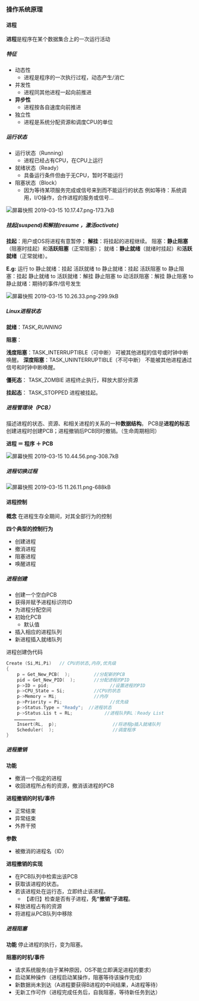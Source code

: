 ### 操作系统原理

#### 进程
**进程**是程序在某个数据集合上的一次运行活动

##### 特征
- 动态性
    - 进程是程序的一次执行过程，动态产生/消亡
- 并发性
  - 进程同其他进程一起向前推进 
- **异步性**
  - 进程按各自速度向前推进 
- 独立性
    - 进程是系统分配资源和调度CPU的单位

##### 运行状态
- 运行状态（Running）
  - 进程已经占有CPU，在CPU上运行 
- 就绪状态（Ready）
  - 具备运行条件但由于无CPU，暂时不能运行
- 阻塞状态（Block）
  - 因为等待某项服务完成或信号来到而不能运行的状态
    例如等待：系统调用，I/O操作，合作进程的服务或信号…

![屏幕快照 2019-03-15 10.17.47.png-173.7kB][1]

##### 挂起(suspend)和解挂(resume ，激活activate)
**挂起**：用户或OS将进程有意暂停；
**解挂**：将挂起的进程继续。
阻塞：**静止阻塞**（阻塞时挂起）和**活跃阻塞**（正常阻塞）；
就绪：**静止就绪**（就绪时挂起）和**活跃就绪**（正常就绪）。

**E.g:**
运行  to  静止就绪：挂起
活跃就绪  to  静止就绪：挂起
活跃阻塞  to  静止阻塞：挂起
静止就绪  to  活跃就绪：解挂
静止阻塞  to  动活跃阻塞：解挂
静止阻塞  to  静止就绪：期待的事件/信号发生

![屏幕快照 2019-03-15 10.26.33.png-299.9kB][2]

##### Linux进程状态

**就绪**：*TASK_RUNNING*

**阻塞**：

**浅度阻塞**：TASK_INTERRUPTIBLE（可中断）
可被其他进程的信号或时钟中断唤醒。
**深度阻塞**：TASK_UNINTERRUPTIBLE（不可中断）
不能被其他进程通过信号和时钟中断唤醒。

**僵死态**：
TASK_ZOMBIE
进程终止执行，释放大部分资源

**挂起态**：
TASK_STOPPED
进程被挂起。

##### 进程管理块（PCB）

描述进程的状态、资源、和相关进程的关系的一种**数据结构**。
PCB是**进程的标志**
创建进程时创建PCB；进程撤销后PCB同时撤销。（生命周期相同）

**进程 ＝ 程序 ＋ PCB**

![屏幕快照 2019-03-15 10.44.56.png-308.7kB][3]

##### 进程切换过程
![屏幕快照 2019-03-15 11.26.11.png-688kB][4]


#### 进程控制
**概念**
在进程生存全期间，对其全部行为的控制

**四个典型的控制行为**
- 创建进程
- 撤消进程
- 阻塞进程
- 唤醒进程

##### 进程创建
 - 创建一个空白PCB
 - 获得并赋予进程标识符ID
 - 为进程分配空间
 - 初始化PCB
    - 默认值
 - 插入相应的进程队列
 - 新进程插入就绪队列

进程创建伪代码
```c
Create (Si,Mi,Pi)   // CPU的状态,内存,优先级
{
    p = Get_New_PCB(  );         //分配新的PCB
    pid = Get_New_PID(  );       //分配进程的PID
    p->ID = pid;                       //设置进程的PID
    p->CPU_State = Si;           //CPU的状态
    p->Memory = Mi;              //内存
    p->Priority = Pi;                  //优先级
    p->Status.Type = "Ready";  //进程状态
    p->Status.Lis t = RL;            //进程队列RL：Ready List
   ……………………
    Insert(RL,  p);                     //将进程p插入就绪队列
    Scheduler(  );                      //调度程序                         
}

```

##### 进程撤销
**功能**
 - 撤消一个指定的进程
 - 收回进程所占有的资源，撤消该进程的PCB

**进程撤销的时机/事件**
 - 正常结束
 - 异常结束
 - 外界干预

**参数**
 - 被撤消的进程名（ID）

**进程撤销的实现**
 - 在PCB队列中检索出该PCB
 - 获取该进程的状态。
 - 若该进程处在运行态，立即终止该进程。
    - 【递归】检查是否有子进程，**先“撤销”子进程**。
 - 释放进程占有的资源
 - 将进程从PCB队列中移除

##### 进程阻塞
**功能**
停止进程的执行，变为阻塞。

**阻塞的时机/事件**
 - 请求系统服务(由于某种原因，OS不能立即满足进程的要求）
 - 启动某种操作（进程启动某操作，阻塞等待该操作完成）
 - 新数据尚未到达（A进程要获得B进程的中间结果，A进程等待）
 - 无新工作可作（进程完成任务后，自我阻塞，等待新任务到达）







[1]: http://static.zybuluo.com/linekm/styhqk6blj8o49q8uvigq44u/%E5%B1%8F%E5%B9%95%E5%BF%AB%E7%85%A7%202019-03-15%2010.17.47.png
[2]: http://static.zybuluo.com/linekm/2uconjg5v0s3wbe6j1y4eakp/%E5%B1%8F%E5%B9%95%E5%BF%AB%E7%85%A7%202019-03-15%2010.26.33.png
[3]: http://static.zybuluo.com/linekm/69g0gbzeviys3yd0dn49lnkr/%E5%B1%8F%E5%B9%95%E5%BF%AB%E7%85%A7%202019-03-15%2010.44.56.png
[4]: http://static.zybuluo.com/linekm/438up3xw903q6wg2mrdftacu/%E5%B1%8F%E5%B9%95%E5%BF%AB%E7%85%A7%202019-03-15%2011.26.11.png
